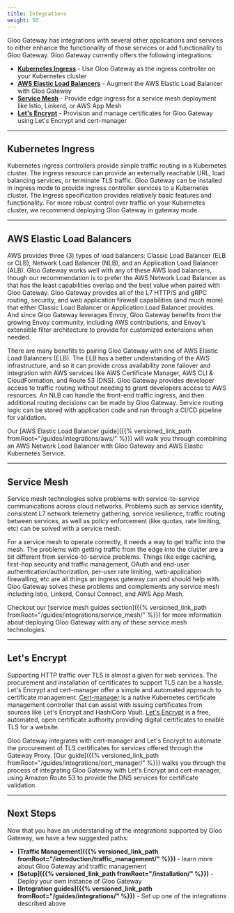 ```yaml
---
title: Integrations
weight: 50
---
```


Gloo Gateway has integrations with several other applications and services to either enhance the functionality of those services or add functionality to Gloo Gateway. Gloo Gateway currently offers the following integrations:

* **[Kubernetes Ingress](#kubernetes-ingress)** - Use Gloo Gateway as the ingress controller on your Kubernetes cluster
* **[AWS Elastic Load Balancers](#aws-elastic-load-balancers)** - Augment the AWS Elastic Load Balancer with Gloo Gateway
* **[Service Mesh](#service-mesh)** - Provide edge ingress for a service mesh deployment like Istio, Linkerd, or AWS App Mesh
* **[Let's Encrypt](#let-s-encrypt)** - Provision and manage certificates for Gloo Gateway using Let's Encrypt and cert-manager

---

## Kubernetes Ingress

Kubernetes ingress controllers provide simple traffic routing in a Kubernetes cluster. The ingress resource can provide an externally reachable URL, load balancing services, or terminate TLS traffic. Gloo Gateway can be installed in ingress mode to provide ingress controller services to a Kubernetes cluster. The ingress specification provides relatively basic features and functionality. For more robust control over traffic on your Kubernetes cluster, we recommend deploying Gloo Gateway in gateway mode.

---

## AWS Elastic Load Balancers

AWS provides three (3) types of load balancers: Classic Load Balancer (ELB or CLB), Network Load Balancer (NLB), and an Application Load Balancer (ALB). Gloo Gateway works well with any of these AWS load balancers, though our recommendation is to prefer the AWS Network Load Balancer as that has the least capabilities overlap and the best value when paired with Gloo Gateway. Gloo Gateway provides all of the L7 HTTP/S and gRPC routing, security, and web application firewall capabilities (and much more) that either Classic Load Balancer or Application Load Balancer provides. And since Gloo Gateway leverages Envoy, Gloo Gateway benefits from the growing Envoy community, including AWS contributions, and Envoy’s extensible filter architecture to provide for customized extensions when needed.

There are many benefits to pairing Gloo Gateway with one of AWS Elastic Load Balancers (ELB). The ELB has a better understanding of the AWS infrastructure, and so it can provide cross availability zone failover and integration with AWS services like AWS Certificate Manager, AWS CLI & CloudFormation, and Route 53 (DNS). Gloo Gateway provides developer access to traffic routing without needing to grant developers access to AWS resources. An NLB can handle the front-end traffic ingress, and then additional routing decisions can be made by Gloo Gateway. Service routing logic can be stored with application code and run through a CI/CD pipeline for validation.

Our [AWS Elastic Load Balancer guide]({{% versioned_link_path fromRoot="/guides/integrations/aws/" %}}) will walk you through combining an AWS Network Load Balancer with Gloo Gateway and AWS Elastic Kubernetes Service.

---

## Service Mesh

Service mesh technologies solve problems with service-to-service communications across cloud networks. Problems such as service identity, consistent L7 network telemetry gathering, service resilience, traffic routing between services, as well as policy enforcement (like quotas, rate limiting, etc) can be solved with a service mesh. 

For a service mesh to operate correctly, it needs a way to get traffic into the mesh. The problems with getting traffic from the edge into the cluster are a bit different from service-to-service problems. Things like edge caching, first-hop security and traffic management, OAuth and end-user authentication/authorization, per-user rate limiting, web-application firewalling, etc are all things an ingress gateway can and should help with. Gloo Gateway solves these problems and complements any service mesh including Istio, Linkerd, Consul Connect, and AWS App Mesh.

Checkout our [service mesh guides section]({{% versioned_link_path fromRoot="/guides/integrations/service_mesh/" %}}) for more information about deploying Gloo Gateway with any of these service mesh technologies.

---

## Let's Encrypt

Supporting HTTP traffic over TLS is almost a given for web services. The procurement and installation of certificates to support TLS can be a hassle. Let's Encrypt and cert-manager offer a simple and automated approach to certificate management. [Cert-manager](https://cert-manager.io/docs/) is a native Kubernetes certificate management controller that can assist with issuing certificates from sources like Let's Encrypt and HashiCorp Vault. [Let's Encrypt](https://letsencrypt.org) is a free, automated, open certificate authority providing digital certificates to enable TLS for a website.

Gloo Gateway integrates with cert-manager and Let's Encrypt to automate the procurement of TLS certificates for services offered through the Gateway Proxy. [Our guide]({{% versioned_link_path fromRoot="/guides/integrations/cert_manager/" %}}) walks you through the process of integrating Gloo Gateway with Let's Encrypt and cert-manager, using Amazon Route 53 to provide the DNS services for certificate validation.

---

## Next Steps

Now that you have an understanding of the integrations supported by Gloo Gateway, we have a few suggested paths:

* **[Traffic Management]({{% versioned_link_path fromRoot="/introduction/traffic_management/" %}})** - learn more about Gloo Gateway and traffic management
* **[Setup]({{% versioned_link_path fromRoot="/installation/" %}})** - Deploy your own instance of Gloo Gateway
* **[Integration guides]({{% versioned_link_path fromRoot="/guides/integrations/" %}})** - Set up one of the integrations described above